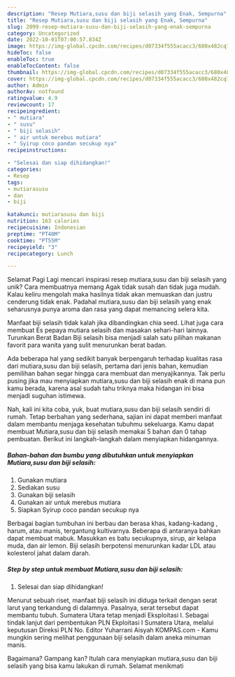 ```yaml
---
description: "Resep Mutiara,susu dan biji selasih yang Enak, Sempurna"
title: "Resep Mutiara,susu dan biji selasih yang Enak, Sempurna"
slug: 2099-resep-mutiara-susu-dan-biji-selasih-yang-enak-sempurna
category: Uncategorized
date: 2022-10-01T07:00:57.834Z
image: https://img-global.cpcdn.com/recipes/d07334f555acacc3/680x482cq70/mutiarasusu-dan-biji-selasih-foto-resep-utama.jpg
hideToc: false
enableToc: true
enableTocContent: false
thumbnail: https://img-global.cpcdn.com/recipes/d07334f555acacc3/680x482cq70/mutiarasusu-dan-biji-selasih-foto-resep-utama.jpg
cover: https://img-global.cpcdn.com/recipes/d07334f555acacc3/680x482cq70/mutiarasusu-dan-biji-selasih-foto-resep-utama.jpg
author: Admin
authorAv: notfound
ratingvalue: 4.9
reviewcount: 17
recipeingredient:
- " mutiara"
- " susu"
- " biji selasih"
- " air untuk merebus mutiara"
- " Syirup coco pandan secukup nya"
recipeinstructions:

- "Selesai dan siap dihidangkan!"
categories:
- Resep
tags:
- mutiarasusu
- dan
- biji

katakunci: mutiarasusu dan biji 
nutrition: 163 calories
recipecuisine: Indonesian
preptime: "PT40M"
cooktime: "PT55M"
recipeyield: "3"
recipecategory: Lunch

---
```



Selamat Pagi Lagi mencari inspirasi resep mutiara,susu dan biji selasih yang unik? Cara membuatnya memang Agak tidak susah dan tidak juga mudah. Kalau keliru mengolah maka hasilnya tidak akan memuaskan dan justru cenderung tidak enak. Padahal mutiara,susu dan biji selasih yang enak seharusnya punya aroma dan rasa yang dapat memancing selera kita.


Manfaat biji selasih tidak kalah jika dibandingkan chia seed. Lihat juga cara membuat Es pepaya mutiara selasih dan masakan sehari-hari lainnya. Turunkan Berat Badan Biji selasih bisa menjadi salah satu pilihan makanan favorit para wanita yang sulit menurunkan berat badan.

Ada beberapa hal yang sedikit banyak berpengaruh terhadap kualitas rasa dari mutiara,susu dan biji selasih, pertama dari jenis bahan, kemudian pemilihan bahan segar hingga cara membuat dan menyajikannya. Tak perlu pusing jika mau menyiapkan mutiara,susu dan biji selasih enak di mana pun kamu berada, karena asal sudah tahu triknya maka hidangan ini bisa menjadi suguhan istimewa.


Nah, kali ini kita coba, yuk, buat mutiara,susu dan biji selasih sendiri di rumah. Tetap berbahan yang sederhana, sajian ini dapat memberi manfaat dalam membantu menjaga kesehatan tubuhmu sekeluarga. Kamu dapat membuat Mutiara,susu dan biji selasih memakai 5 bahan dan 0 tahap pembuatan. Berikut ini langkah-langkah dalam menyiapkan hidangannya.

<!--inarticleads1-->

##### Bahan-bahan dan bumbu yang dibutuhkan untuk menyiapkan Mutiara,susu dan biji selasih:

1. Gunakan  mutiara
1. Sediakan  susu
1. Gunakan  biji selasih
1. Gunakan  air untuk merebus mutiara
1. Siapkan  Syirup coco pandan secukup nya


Berbagai bagian tumbuhan ini berbau dan berasa khas, kadang-kadang , harum, atau manis, tergantung kultivarnya. Beberapa di antaranya bahkan dapat membuat mabuk. Masukkan es batu secukupnya, sirup, air kelapa muda, dan air lemon. Biji selasih berpotensi menurunkan kadar LDL atau kolesterol jahat dalam darah. 

<!--inarticleads2-->

##### Step by step untuk membuat Mutiara,susu dan biji selasih:


1. Selesai dan siap dihidangkan!

Menurut sebuah riset, manfaat biji selasih ini diduga terkait dengan serat larut yang terkandung di dalamnya. Pasalnya, serat tersebut dapat membantu tubuh. Sumatera Utara tetap menjadi Eksploitasi I. Sebagai tindak lanjut dari pembentukan PLN Ekploitasi I Sumatera Utara, melalui keputusan Direksi PLN No. Editor Yuharrani Aisyah KOMPAS.com - Kamu mungkin sering melihat penggunaan biji selasih dalam aneka minuman manis. 

Bagaimana? Gampang kan? Itulah cara menyiapkan mutiara,susu dan biji selasih yang bisa kamu lakukan di rumah. Selamat menikmati
